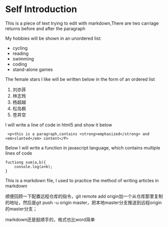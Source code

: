 # Self Introduction


This is a piece of text trying to edit with markdown,There are two carriage returns before and after the paragraph



My hobbies will be shown in an unordered list:

* cycling
* reading
* swimming
* coding
* stand-alone games


The female stars I like will be written below in the form of an ordered list

1. 刘亦菲
2. 林志玲
3. 杨超越
4. 松岛枫
5. 苍井空


I will write a line of code in html5 and show it below

` <p>this is a paragraph,contains <strong>emphasized</strong> and <em>slanted</em> content</P>`

Below I will write a function in javascript language, which contains multiple lines of code

```
fuctiong sum(a,b){
    console.log(a+b);
}
```

This is a markdown file, I used to practice the method of writing articles in markdown

顺便回顾一下配置远程仓库的指令，git remote add origin加一个从仓库那里复制的地址，然后是git push -u origin master，把本地master分支推送到远程origin的master分支；

markdown还是挺顺手的，格式也比word简单